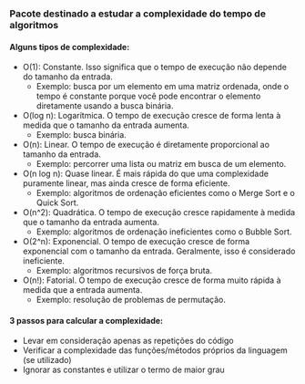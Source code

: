 ### Pacote destinado a estudar a complexidade do tempo de algoritmos

#### Alguns tipos de complexidade:

- O(1): Constante. Isso significa que o tempo de execução não depende do tamanho da entrada.
  - Exemplo: busca por um elemento em uma matriz ordenada, onde o tempo é constante porque você pode encontrar o elemento diretamente usando a busca binária.
- O(log n): Logarítmica. O tempo de execução cresce de forma lenta à medida que o tamanho da entrada aumenta. 
  - Exemplo: busca binária.
- O(n): Linear. O tempo de execução é diretamente proporcional ao tamanho da entrada. 
  - Exemplo: percorrer uma lista ou matriz em busca de um elemento.
- O(n log n): Quase linear. É mais rápida do que uma complexidade puramente linear, mas ainda cresce de forma eficiente. 
  - Exemplo: algoritmos de ordenação eficientes como o Merge Sort e o Quick Sort.
- O(n^2): Quadrática. O tempo de execução cresce rapidamente à medida que o tamanho da entrada aumenta.
  - Exemplo: algoritmos de ordenação ineficientes como o Bubble Sort.
- O(2^n): Exponencial. O tempo de execução cresce de forma exponencial com o tamanho da entrada. Geralmente, isso é considerado ineficiente.
  - Exemplo: algoritmos recursivos de força bruta.
- O(n!): Fatorial. O tempo de execução cresce de forma muito rápida à medida que a entrada aumenta.
  - Exemplo: resolução de problemas de permutação.

#### 3 passos para calcular a complexidade:

- Levar em consideração apenas as repetições do código
- Verificar a complexidade das funções/métodos próprios da linguagem (se utilizado)
- Ignorar as constantes e utilizar o termo de maior grau